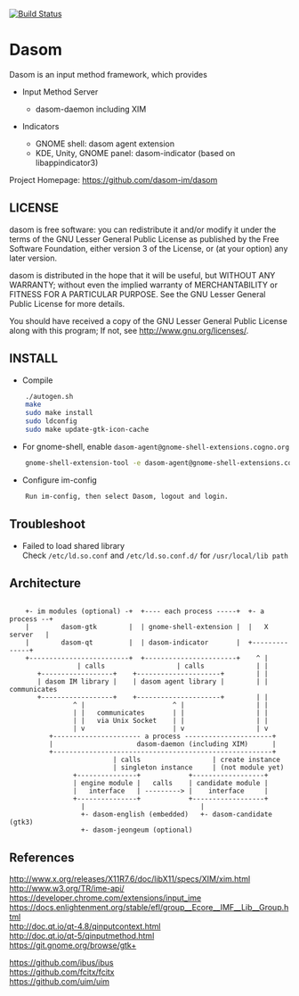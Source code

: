 [![Build Status](https://travis-ci.org/dasom-im/dasom.svg?branch=master)](https://travis-ci.org/dasom-im/dasom)

# Dasom
Dasom is an input method framework, which provides

  * Input Method Server
    * dasom-daemon including XIM

  * Indicators
    * GNOME shell: dasom agent extension
    * KDE, Unity, GNOME panel: dasom-indicator (based on libappindicator3)

Project Homepage: https://github.com/dasom-im/dasom


## LICENSE

  dasom is free software: you can redistribute it and/or modify it
  under the terms of the GNU Lesser General Public License as published
  by the Free Software Foundation, either version 3 of the License, or
  (at your option) any later version.

  dasom is distributed in the hope that it will be useful, but
  WITHOUT ANY WARRANTY; without even the implied warranty of
  MERCHANTABILITY or FITNESS FOR A PARTICULAR PURPOSE.
  See the GNU Lesser General Public License for more details.

  You should have received a copy of the GNU Lesser General Public License
  along with this program;  If not, see <http://www.gnu.org/licenses/>.


## INSTALL

  * Compile
```bash
    ./autogen.sh
    make
    sudo make install
    sudo ldconfig
    sudo make update-gtk-icon-cache
```
  * For gnome-shell, enable `dasom-agent@gnome-shell-extensions.cogno.org`
```bash
    gnome-shell-extension-tool -e dasom-agent@gnome-shell-extensions.cogno.org
```
  * Configure im-config
```bash
    Run im-config, then select Dasom, logout and login.
```

## Troubleshoot

* Failed to load shared library  
  Check `/etc/ld.so.conf` and `/etc/ld.so.conf.d/` for `/usr/local/lib path`


## Architecture
```

    +- im modules (optional) -+  +---- each process -----+  +- a process --+
    |        dasom-gtk        |  | gnome-shell-extension |  |   X server   |
    |        dasom-qt         |  | dasom-indicator       |  +--------------+
    +-------------------------+  +-----------------------+    ^ |
                 | calls                  | calls             | |
       +------------------+    +---------------------+        | |
       | dasom IM library |    | dasom agent library |        | | communicates
       +------------------+    +---------------------+        | |
                ^ |                      ^ |                  | |
                | |   communicates       | |                  | |
                | |   via Unix Socket    | |                  | |
                | v                      | v                  | v
          +---------------------- a process ----------------------+
          |                     dasom-daemon (including XIM)      |
          +-------------------------------------------------------+
                          | calls                  | create instance
                          | singleton instance     | (not module yet)
                +---------------+            +------------------+
                | engine module |   calls    | candidate module |
                |   interface   | ---------> |    interface     |
                +---------------+            +------------------+
                  |                             |
                  +- dasom-english (embedded)   +- dasom-candidate (gtk3)
                  +- dasom-jeongeum (optional)

```
## References

  http://www.x.org/releases/X11R7.6/doc/libX11/specs/XIM/xim.html  
  http://www.w3.org/TR/ime-api/  
  https://developer.chrome.com/extensions/input_ime  
  https://docs.enlightenment.org/stable/efl/group__Ecore__IMF__Lib__Group.html  
  http://doc.qt.io/qt-4.8/qinputcontext.html  
  http://doc.qt.io/qt-5/qinputmethod.html  
  https://git.gnome.org/browse/gtk+  

  https://github.com/ibus/ibus  
  https://github.com/fcitx/fcitx  
  https://github.com/uim/uim  
